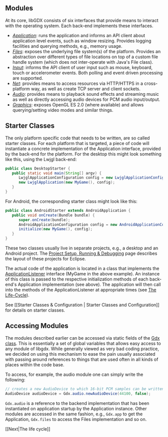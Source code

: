 ## Modules ##
At its core, libGDX consists of six interfaces that provide means to interact with the operating system. Each back-end implements these interfaces.

  * *[Application](https://github.com/libgdx/libgdx/tree/master/gdx/src/com/badlogic/gdx/Application.java)*: runs the application and informs an API client about application level events, such as window resizing. Provides logging facilities and querying methods, e.g., memory usage.
  * *[Files](https://github.com/libgdx/libgdx/tree/master/gdx/src/com/badlogic/gdx/Files.java)*: exposes the underlying file system(s) of the platform. Provides an abstraction over different types of file locations on top of a custom file handle system (which does not inter-operate with Java's File class).
  * *[Input](https://github.com/libgdx/libgdx/tree/master/gdx/src/com/badlogic/gdx/Input.java)*: informs the API client of user input such as mouse, keyboard, touch or accelerometer events. Both polling and event driven processing are supported.
  * *[Net](https://github.com/libgdx/libgdx/tree/master/gdx/src/com/badlogic/gdx/Net.java)*: provides means to access resources via HTTP/HTTPS in a cross-platform way, as well as create TCP server and client sockets.
  * *[Audio](https://github.com/libgdx/libgdx/tree/master/gdx/src/com/badlogic/gdx/Audio.java)*: provides means to playback sound effects and streaming music as well as directly accessing audio devices for PCM audio input/output.
  * *[Graphics](https://github.com/libgdx/libgdx/tree/master/gdx/src/com/badlogic/gdx/Graphics.java)*: exposes OpenGL ES 2.0 (where available) and allows querying/setting video modes and similar things.

## Starter Classes ##
The only platform specific code that needs to be written, are so called starter classes. For each platform that is targeted, a piece of code will instantiate a concrete implementation of the Application interface, provided by the back-end for the platform. For the desktop this might look something like this, using the Lwjgl back-end:

```java
public class DesktopStarter {
   public static void main(String[] argv) {
      LwjglApplicationConfiguration config = new LwjglApplicationConfiguration();
      new LwjglApplication(new MyGame(), config);
   }
}
```

For Android, the corresponding starter class might look like this:

```java
public class AndroidStarter extends AndroidApplication {
   public void onCreate(Bundle bundle) {
      super.onCreate(bundle);
      AndroidApplicationConfiguration config = new AndroidApplicationConfiguration();
      initialize(new MyGame(), config);
   }
}
```

These two classes usually live in separate projects, e.g., a desktop and an Android project. The [Project Setup, Running & Debugging](https://github.com/libgdx/libgdx/wiki/Project-setup,-running-&-debugging) page describes the layout of these projects for Eclipse.

The actual code of the application is located in a class that implements the [ApplicationListener](https://github.com/libgdx/libgdx/tree/master/gdx/src/com/badlogic/gdx/ApplicationListener.java) interface (MyGame in the above example). An instance of this class is passed to the respective initialization methods of each back-end's Application implementation (see above). The application will then call into the methods of the ApplicationListener at appropriate times (see [The Life-Cycle](The-Life-Cycle)).

See [[Starter Classes & Configuration | Starter Classes and Configuration]] for details on starter classes.

## Accessing Modules
The modules described earlier can be accessed via static fields of the [Gdx class](https://github.com/libgdx/libgdx/tree/master/gdx/src/com/badlogic/gdx/Gdx.java). This is essentially a set of global variables that allows easy access to any module of libgdx. While generally viewed as very bad coding practice, we decided on using this mechanism to ease the pain usually associated with passing around references to things that are used often in all kinds of places within the code base.

To access, for example, the audio module one can simply write the following:

```java
// creates a new AudioDevice to which 16-bit PCM samples can be written
AudioDevice audioDevice = Gdx.audio.newAudioDevice(44100, false);
```

`Gdx.audio` is a reference to the backend implementation that has been instantiated on application startup by the Application instance. Other modules are accessed in the same fashion, e.g., `Gdx.app` to get the Application, `Gdx.files` to access the Files implementation and so on.


[[Next|The life cycle]]